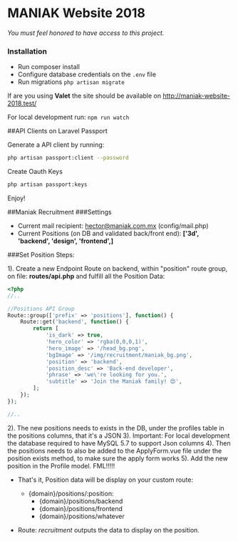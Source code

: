 # MANIAK Website 2018

*You must feel honored to have access to this project.*

### Installation
- Run composer install
- Configure database credentials on the `.env` file
- Run migrations `php artisan migrate`

If are you using **Valet** the site should be available on http://maniak-website-2018.test/

For local development run:
`npm run watch`


##API Clients on Laravel Passport

Generate a API client by running:

```bash
php artisan passport:client --password
```

Create Oauth Keys

```bash
php artisan passport:keys

```

Enjoy!


##Maniak Recruitment
###Settings
- Current mail recipient: hector@maniak.com.mx (config/mail.php)
- Current Positions (on DB and validated back/front end): __['3d', 'backend', 'design', 'frontend',]__

###Set Position
Steps:

1). Create a new Endpoint Route on backend, within "position" route group, on file: __routes/api.php__ and fulfill all the Position Data:

```php
<?php
//..

//Positions API Group
Route::group(['prefix' => 'positions'], function() {
    Route::get('backend', function() {
        return [
            'is_dark' => true,
            'hero_color' => 'rgba(0,0,0,1)',
            'hero_image' => '/head_bg.png',
            'bgImage' => '/img/recruitment/maniak_bg.png',
            'position' => 'backend',
            'position_desc' => 'Back-end developer',
            'phrase' => 'we\'re looking for you.',
            'subtitle' => 'Join the Maniak family! 😍',
        ];
    });
});

//..
```

2). The new positions needs to exists in the DB, under the profiles table in the positions columns, that it's a JSON
3). Important: For local development the database required to have MySQL 5.7 to support Json columns
4). Then the positions needs to also be added to the ApplyForm.vue file under the position exists method, to make sure the apply form works
5). Add the new position in the Profile model. FML!!!!! 

- That's it, Position data will be display on your custom route:
    * {domain}/positions/:position:
        * {domain}/positions/backend
        * {domain}/positions/frontend
        * {domain}/positions/whatever

- Route: *recruitment* outputs the data to display on the position.